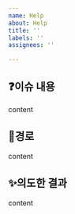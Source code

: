 ```yaml
---
name: Help
about: Help
title: ''
labels: ''
assignees: ''

---
```


:question:**이슈 내용**
---
content

:mag_right:**경로**
---
content

:sparkles:**의도한 결과**
---
content
